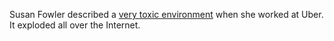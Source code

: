 Susan Fowler described a
[very toxic environment](https://www.susanjfowler.com/blog/2017/2/19/reflecting-on-one-very-strange-year-at-uber)
when she worked at Uber.  It exploded all over the Internet.
